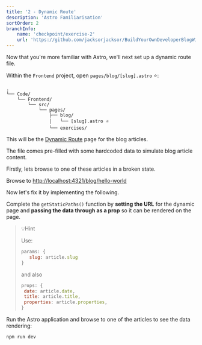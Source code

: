 ```yaml
---
title: '2 - Dynamic Route'
description: 'Astro Familiarisation'
sortOrder: 2
branchInfo:
    name: 'checkpoint/exercise-2'
    url: 'https://github.com/jacksorjacksor/BuildYourOwnDeveloperBlogWithUmbraco15AndAstro/tree/checkpoint/start'
---
```


Now that you're more familiar with Astro, we'll next set up a dynamic route file.

Within the `Frontend` project, open `pages/blog/[slug].astro` ⭐:

```
.
└── Code/
    └── Frontend/
        └── src/
            └── pages/
                ├── blog/
                │   └── [slug].astro ⭐
                └── exercises/
```


This will be the [Dynamic Route](https://docs.astro.build/en/guides/routing/#dynamic-routes) page for the blog articles.

The file comes pre-filled with some hardcoded data to simulate blog article content.

Firstly, lets browse to one of these articles in a broken state.

Browse to [http://localhost:4321/blog/hello-world](http://localhost:4321/blog/hello-world)

Now let's fix it by implementing the following.

Complete the `getStaticPaths()` function by **setting the URL** for the dynamic page and **passing the data through as a prop** so it can be rendered on the page.

>💡Hint
>
> Use:
> ```js title=.Code/Frontend/src/pages/blog/[slug].astro
> params: { 
>    slug: article.slug 
> }
> ```
>
> and also
>
> ```js title=.Code/Frontend/src/pages/blog/[slug].astro
> props: {
>  date: article.date,
>  title: article.title,
>  properties: article.properties,
> }
> ```

Run the Astro application and browse to one of the articles to see the data rendering:

```bash title = "Code/Frontend"
npm run dev
```
